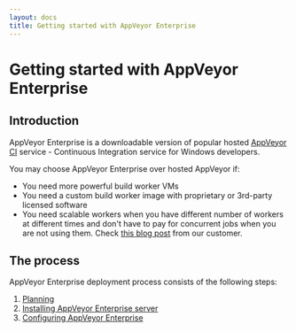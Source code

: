 ```yaml
---
layout: docs
title: Getting started with AppVeyor Enterprise
---
```


# Getting started with AppVeyor Enterprise

## Introduction

AppVeyor Enterprise is a downloadable version of popular hosted [AppVeyor CI](https://www.appveyor.com) service - Continuous Integration service for Windows developers.

You may choose AppVeyor Enterprise over hosted AppVeyor if:

* You need more powerful build worker VMs
* You need a custom build worker image with proprietary or 3rd-party licensed software
* You need scalable workers when you have different number of workers at different times and don't have to pay for concurrent jobs when you are not using them. Check [this blog post](http://www.mindkin.co.nz/blog/2017/8/8/scale-your-ci-by-the-minute) from our customer.

## The process

AppVeyor Enterprise deployment process consists of the following steps:

1. [Planning](/docs/enterprise/planning/)
2. [Installing AppVeyor Enterprise server](/docs/enterprise/installation/)
5. [Configuring AppVeyor Enterprise](/docs/enterprise/configuration/)